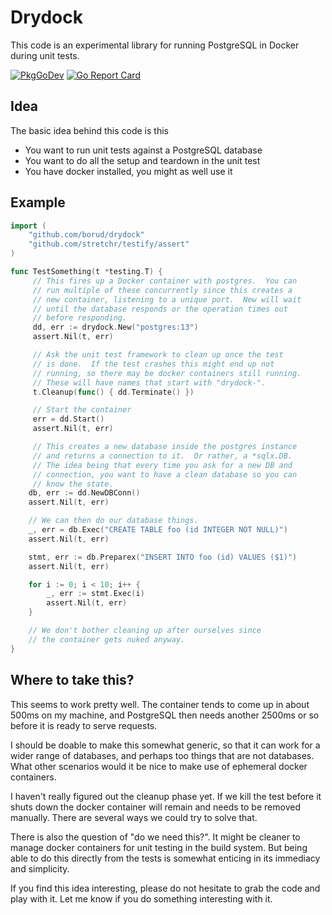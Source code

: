 # Drydock

This code is an experimental library for running PostgreSQL in Docker during unit tests.

[![PkgGoDev](https://pkg.go.dev/badge/github.com/borud/drydock)](<https://pkg.go.dev/github.com/borud/drydock>) [![Go Report Card](https://goreportcard.com/badge/github.com/borud/drydock)](https://goreportcard.com/report/github.com/borud/drydock)

## Idea

The basic idea behind this code is this

- You want to run unit tests against a PostgreSQL database
- You want to do all the setup and teardown in the unit test
- You have docker installed, you might as well use it

## Example

```go
import (
    "github.com/borud/drydock"
    "github.com/stretchr/testify/assert"
)

func TestSomething(t *testing.T) {
     // This fires up a Docker container with postgres.  You can
     // run multiple of these concurrently since this creates a
     // new container, listening to a unique port.  New will wait
     // until the database responds or the operation times out
     // before responding.
     dd, err := drydock.New("postgres:13")
     assert.Nil(t, err)

     // Ask the unit test framework to clean up once the test
     // is done.  If the test crashes this might end up not
     // running, so there may be docker containers still running.
     // These will have names that start with "drydock-".
     t.Cleanup(func() { dd.Terminate() })

     // Start the container
     err = dd.Start()
     assert.Nil(t, err)

     // This creates a new database inside the postgres instance
     // and returns a connection to it.  Or rather, a *sqlx.DB.
     // The idea being that every time you ask for a new DB and
     // connection, you want to have a clean database so you can
     // know the state.
    db, err := dd.NewDBConn()
    assert.Nil(t, err)

    // We can then do our database things. 
    _, err = db.Exec("CREATE TABLE foo (id INTEGER NOT NULL)")
    assert.Nil(t, err)

    stmt, err := db.Preparex("INSERT INTO foo (id) VALUES ($1)")
    assert.Nil(t, err)

    for i := 0; i < 10; i++ {
        _, err := stmt.Exec(i)
        assert.Nil(t, err)
    }

    // We don't bother cleaning up after ourselves since
    // the container gets nuked anyway.
}
```

## Where to take this?

This seems to work pretty well.  The container tends to come up in
about 500ms on my machine, and PostgreSQL then needs another 2500ms or
so before it is ready to serve requests.

I should be doable to make this somewhat generic, so that it can work
for a wider range of databases, and perhaps too things that are not
databases.  What other scenarios would it be nice to make use of
ephemeral docker containers.

I haven't really figured out the cleanup phase yet.  If we kill the
test before it shuts down the docker container will remain and needs
to be removed manually.  There are several ways we could try to solve
that.

There is also the question of "do we need this?".  It might be cleaner
to manage docker containers for unit testing in the build system.  But
being able to do this directly from the tests is somewhat enticing in
its immediacy and simplicity.

If you find this idea interesting, please do not hesitate to grab the
code and play with it.  Let me know if you do something interesting
with it.
